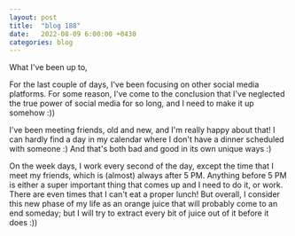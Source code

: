 ```yaml
---
layout: post
title:  "blog 188"
date:   2022-08-09 6:00:00 +0430
categories: blog
---
```


What I've been up to,

For the last couple of days, I've been focusing on other social media platforms. For some reason, I've come to the conclusion that I've neglected the true power of social media for so long, and I need to make it up somehow :)) 

I've been meeting friends, old and new, and I'm really happy about that! I can hardly find a day in my calendar where I don't have a dinner scheduled with someone :) And that's both bad and good in its own unique ways :)

On the week days, I work every second of the day, except the time that I meet my friends, which is (almost) always after 5 PM. Anything before 5 PM is either a super important thing that comes up and I need to do it, or work. There are even times that I can't eat a proper lunch! But overall, I consider this new phase of my life as an orange juice that will probably come to an end someday; but I will try to extract every bit of juice out of it before it does :))
